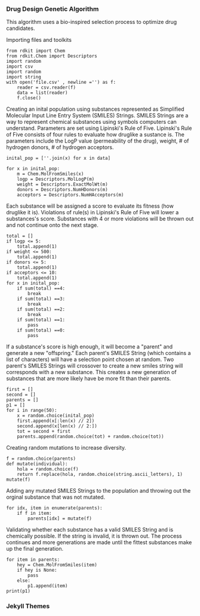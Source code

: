 ### Drug Design Genetic Algorithm 

This algorithm uses a bio-inspired selection process to optimize drug candidates. 

Importing files and toolkits
```
from rdkit import Chem
from rdkit.Chem import Descriptors
import random
import csv
import random
import string
with open('file.csv' , newline ='') as f:
    reader = csv.reader(f)
    data = list(reader)
    f.close()
```

Creating an inital population using substances represented as Simplified Molecular Input Line Entry System (SMILES) Strings. SMILES Strings are a way to represent chemical substances using symbols computers can understand. Parameters are set using Lipinski's Rule of Five. Lipinski's Rule of Five consists of four rules to evaluate how druglike a sustance is. The parameters include the LogP value (permeability of the drug), weight, # of hydrogen donors, # of hydrogen acceptors. 
```
inital_pop = [''.join(x) for x in data]

for x in inital_pop:
    m = Chem.MolFromSmiles(x)
    logp = Descriptors.MolLogP(m)
    weight = Descriptors.ExactMolWt(m)
    donors = Descriptors.NumHDonors(m)
    acceptors = Descriptors.NumHAcceptors(m)
```
Each substance will be assigned a score to evaluate its fitness (how druglike it is). Violations of rule(s) in Lipinski's Rule of Five will lower a substances's score. Substances with 4 or more violations will be thrown out and not continue onto the next stage.
```
total = []
if logp <= 5:
    total.append(1)
if weight <= 500:
    total.append(1)
if donors <= 5:
    total.append(1)
if acceptors <= 10:
    total.append(1)
for x in inital_pop:
    if sum(total) ==4:
        break
    if sum(total) ==3:
        break
    if sum(total) ==2:
        break
    if sum(total) ==1:
        pass
    if sum(total) ==0:
        pass
```
If a substance's score is high enough, it will become a "parent" and generate a new "offspring." Each parent's SMILES String (which contains a list of characters) will have a selection point chosen at random. Two parent's SMILES Strings will crossover to create a new smiles string will corresponds with a new substance. This creates a new generation of substances that are more likely have be more fit than their parents.
```
first = []
second = []
parents = []
p1 = []
for i in range(50):
    x = random.choice(inital_pop)
    first.append(x[:len(x) // 2])
    second.append(x[len(x) // 2:])
    tot = second + first
    parents.append(random.choice(tot) + random.choice(tot))
```
Creating random mutations to increase diversity. 
```
f = random.choice(parents)
def mutate(individual):
    hola = random.choice(f)
    return f.replace(hola, random.choice(string.ascii_letters), 1)
mutate(f)
```
Adding any mutated SMILES Strings to the population and throwing out the orginal substance that was not mutated.
```
for idx, item in enumerate(parents):
    if f in item:
        parents[idx] = mutate(f)
```
Validating whether each substance has a valid SMILES String and is chemically possible. If the string is invalid, it is thrown out. The process continues and more generations are made until the fittest substances make up the final generation. 
```
for item in parents:
    hey = Chem.MolFromSmiles(item)
    if hey is None:
        pass
    else:
        p1.append(item)
print(p1)
```



### Jekyll Themes
